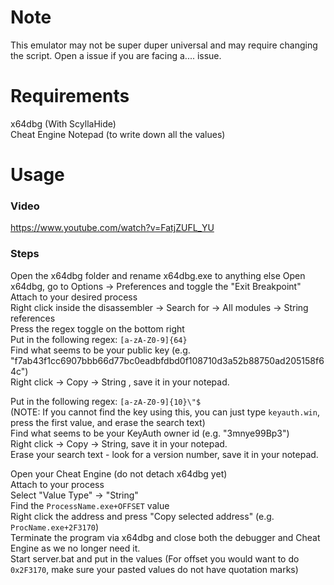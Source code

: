 # Note
This emulator may not be super duper universal and may require changing the script. Open a issue if you are facing a.... issue.

# Requirements
x64dbg (With ScyllaHide)<br>
Cheat Engine
Notepad (to write down all the values)

# Usage
### Video
https://www.youtube.com/watch?v=FatjZUFL_YU

### Steps
Open the x64dbg folder and rename x64dbg.exe to anything else
Open x64dbg, go to Options -> Preferences and toggle the "Exit Breakpoint"<br>
Attach to your desired process<br>
Right click inside the disassembler -> Search for -> All modules -> String references<br>
Press the regex toggle on the bottom right<br>
Put in the following regex: `[a-zA-Z0-9]{64}`<br>
Find what seems to be your public key (e.g. "f7ab43f1cc6907bbb66d77bc0eadbfdbd0f108710d3a52b88750ad205158f64c")<br>
Right click -> Copy -> String , save it in your notepad.<br>

Put in the following regex: `[a-zA-Z0-9]{10}\"$`<br>(NOTE: If you cannot find the key using this, you can just type `keyauth.win`, press the first value, and erase the search text)<br>
Find what seems to be your KeyAuth owner id (e.g. "3mnye99Bp3") <br>
Right click -> Copy -> String, save it in your notepad.<br>
Erase your search text - look for a version number, save it in your notepad.<br>

Open your Cheat Engine (do not detach x64dbg yet)<br>
Attach to your process<br>
Select "Value Type" -> "String"<br>
Find the `ProcessName.exe+OFFSET` value<br>
Right click the address and press "Copy selected address" (e.g. `ProcName.exe+2F3170`)<br>
Terminate the program via x64dbg and close both the debugger and Cheat Engine as we no longer need it.<br>
Start server.bat and put in the values (For offset you would want to do `0x2F3170`, make sure your pasted values do not have quotation marks)
